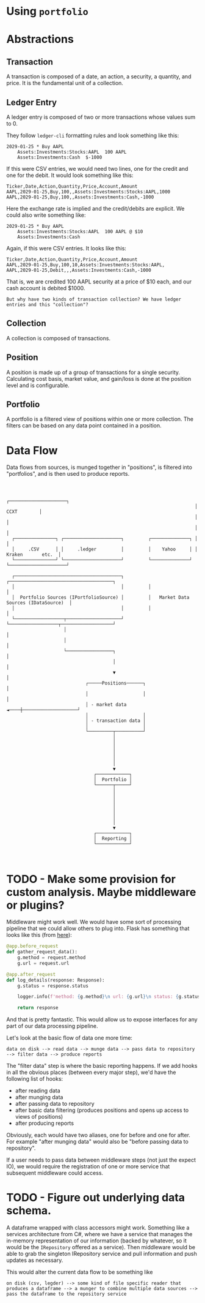 # Using `portfolio`

# Abstractions

## Transaction

A transaction is composed of a date, an action, a security, a quantity, and price. It is the fundamental unit of a collection.

## Ledger Entry

A ledger entry is composed of two or more transactions whose values sum to 0.

They follow `ledger-cli` formatting rules and look something like this:

```ledger-cli
2029-01-25 * Buy AAPL
    Assets:Investments:Stocks:AAPL  100 AAPL
    Assets:Investments:Cash  $-1000
```

If this were CSV entries, we would need two lines, one for the credit and one for the debit. It would look something like this:

```csv
Ticker,Date,Action,Quantity,Price,Account,Amount
AAPL,2029-01-25,Buy,100,,Assets:Investments:Stocks:AAPL,1000
AAPL,2029-01-25,Buy,100,,Assets:Investments:Cash,-1000
```

Here the exchange rate is implied and the credit/debits are explicit. We could also write something like:

```ledger-cli
2029-01-25 * Buy AAPL
    Assets:Investments:Stocks:AAPL  100 AAPL @ $10
    Assets:Investments:Cash
```

Again, if this were CSV entries. It looks like this:

```csv
Ticker,Date,Action,Quantity,Price,Account,Amount
AAPL,2029-01-25,Buy,100,10,Assets:Investments:Stocks:AAPL,
AAPL,2029-01-25,Debit,,,Assets:Investments:Cash,-1000
```

That is, we are credited 100 AAPL security at a price of $10 each, and our cash account is debited $1000.

    But why have two kinds of transaction collection? We have ledger entries and this "collection"?

## Collection

A collection is composed of transactions.

## Position

A position is made up of a group of transactions for a single security. Calculating cost basis, market value, and 
gain/loss is done at the position level and is configurable.

## Portfolio

A portfolio is a filtered view of positions within one or more collection. The filters can be based on any data point
contained in a position.
# Data Flow

Data flows from sources, is munged together in "positions", is filtered into "portfolios", and is then used to produce reports.

```
                                                                                               
                                                                                               
                                                                     ┌─────────────────────┐   
                                                                     │         CCXT        │   
                                                                     │                     │   
                                                                     │                     │   
  ┌───────────────┐ ┌─────────────────────┐         ┌──────────────┐ │                     │   
  │     .CSV      │ │     .ledger         │         │    Yahoo     │ │  Kraken       etc.  │   
  └───────────────┘ └─────────────────────┘         └──────────────┘ └─────────────────────┘   
                                                                                               
  ┌───────────────────────────────────────┐         ┌──────────────────────────────────────┐   
  │                                       │         │                                      │   
  │  Portfolio Sources (IPortfolioSource) │         │   Market Data Sources (IDataSource)  │   
  │                                       │         │                                      │   
  └──────────────────┬────────────────────┘         └──────────────────┬───────────────────┘   
                     │                                                 │                       
                     │                                                 │                       
                     └─────────────────┐                               │                       
                                       │                               │                       
                                       ▼                               │                       
                             ┌─────Positions──────┐                    │                       
                             │                    │                    │                       
                             │ - market data ◄────┼────────────────────┘                       
                             │                    │                                            
                             │ - transaction data │                                            
                             │                    │                                            
                             └─────────┬──────────┘                                            
                                       │                                                       
                                       │                                                       
                                       │                                                       
                                       │                                                       
                                       │                                                       
                                       │                                                       
                                       ▼                                                       
                                ┌────────────┐                                                 
                                │  Portfolio │                                                 
                                └──────┬─────┘                                                 
                                       │                                                       
                                       │                                                       
                                       │                                                       
                                       │                                                       
                                       │                                                       
                                       │                                                       
                                       │                                                       
                                       ▼                                                       
                                ┌────────────┐                                                 
                                │  Reporting │                                                 
                                └────────────┘                                                 
                                                                                               
                                                                                               
```

# TODO - Make some provision for custom analysis. Maybe middleware or plugins?

Middleware might work well. We would have some sort of processing pipeline that we could allow others to plug into. Flask has something that looks like this (from [here](https://stackoverflow.com/a/68748517/7823006)):

```python
@app.before_request
def gather_request_data():
    g.method = request.method
    g.url = request.url

@app.after_request
def log_details(response: Response):
    g.status = response.status

    logger.info(f'method: {g.method}\n url: {g.url}\n status: {g.status}')

    return response
```

And that is pretty fantastic. This would allow us to expose interfaces for any part of our data processing pipeline.

Let's look at the basic flow of data one more time:

```
data on disk --> read data --> munge data --> pass data to repository --> filter data --> produce reports 
```

The "filter data" step is where the basic reporting happens. If we add hooks in all the obvious places (between every major step), we'd have the following list of hooks:

- after reading data
- after munging data
- after passing data to repository
- after basic data filtering (produces positions and opens up access to views of positions)
- after producing reports

Obviously, each would have two aliases, one for before and one for after. For example "after munging data" would also be "before passing data to repository".

If a user needs to pass data between middleware steps (not just the expect IO), we would require the registration of one or more service that subsequent middleware could access.

# TODO - Figure out underlying data schema.

A dataframe wrapped with class accessors might work. Something like a services architecture from C#, where we have a service that manages the in-memory representation of our information (backed by whatever, so it would be the `IRepository` offered as a service). Then middleware would be able to grab the singleton IRepository service and pull information and push updates as necessary.

This would alter the current data flow to be something like

```
on disk (csv, legder) --> some kind of file specific reader that produces a dataframe --> a munger to combine multiple data sources --> pass the dataframe to the repository service
```